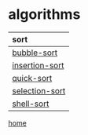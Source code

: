 # algorithms

| sort                                            |
|:------------------------------------------------|
| [bubble-sort](sort/bubble-sort/README.md)       |
| [insertion-sort](sort/insertion-sort/README.md) |
| [quick-sort](sort/quick-sort/README.md)         |
| [selection-sort](sort/selection-sort/README.md) |
| [shell-sort](sort/shell-sort/README.md)         |

[home](../README.md)